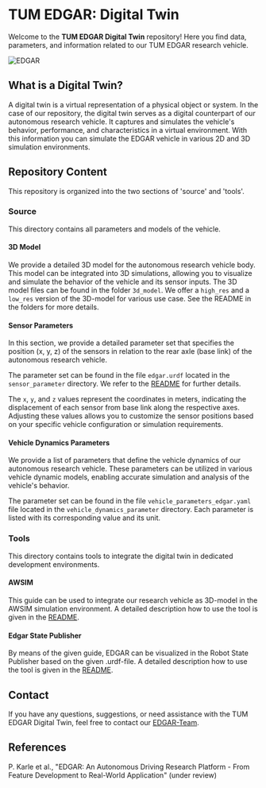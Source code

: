 # TUM EDGAR: Digital Twin

Welcome to the **TUM EDGAR Digital Twin** repository! Here you find data, parameters, and information related to our TUM EDGAR research vehicle. 

![EDGAR](source/docs/DSC07451.jpg)


## What is a Digital Twin?

A digital twin is a virtual representation of a physical object or system. In the case of our repository, the digital twin serves as a digital counterpart of our autonomous research vehicle. It captures and simulates the vehicle's behavior, performance, and characteristics in a virtual environment. With this information you can simulate the EDGAR vehicle in various 2D and 3D simulation environments.

## Repository Content

This repository is organized into the two sections of 'source' and 'tools'.

### Source

This directory contains all parameters and models of the vehicle.

#### 3D Model

We provide a detailed 3D model for the autonomous research vehicle body. This model can be integrated into 3D simulations, allowing you to visualize and simulate the behavior of the vehicle and its sensor inputs.
The 3D model files can be found in the folder `3d_model`. We offer a `high_res` and a `low_res` version of the 3D-model for various use case. See the README in the folders for more details.

#### Sensor Parameters

In this section, we provide a detailed parameter set that specifies the position (x, y, z) of the sensors in relation to the rear axle (base link) of the autonomous research vehicle. 

The parameter set can be found in the file `edgar.urdf` located in the `sensor_parameter` directory. We refer to the [README](source/sensor_parameter/README.md) for further details.

The `x`, `y`, and `z` values represent the coordinates in meters, indicating the displacement of each sensor from base link along the respective axes. Adjusting these values allows you to customize the sensor positions based on your specific vehicle configuration or simulation requirements.


#### Vehicle Dynamics Parameters

We provide a list of parameters that define the vehicle dynamics of our autonomous research vehicle. These parameters can be utilized in various vehicle dynamic models, enabling accurate simulation and analysis of the vehicle's behavior.

The parameter set can be found in the file `vehicle_parameters_edgar.yaml` file located in the `vehicle_dynamics_parameter` directory. Each parameter is listed with its corresponding value and its unit.

<!-- ### Network Parameters -->

### Tools
This directory contains tools to integrate the digital twin in dedicated development environments.

#### AWSIM
This guide can be used to integrate our research vehicle as 3D-model in the AWSIM simulation environment. A detailed description how to use the tool is given in the [README](tools/AWSIM/README.md).

#### Edgar State Publisher
By means of the given guide, EDGAR can be visualized in the Robot State Publisher based on the given .urdf-file. A detailed description how to use the tool is given in the [README](tools/edgar_state_publisher/README.md).


<!-- #### CARLA -->


## Contact

If you have any questions, suggestions, or need assistance with the TUM EDGAR Digital Twin, feel free to contact our [EDGAR-Team](https://www.mos.ed.tum.de/en/ftm/main-research/intelligent-vehicle-systems/edgar/).

## References
P. Karle et al., "EDGAR: An Autonomous Driving Research Platform - From Feature Development to Real-World Application" (under review)

<!-- BibTex:
```
@ARTICLE{Karle2023_2,
  author={Karle, Phillip and Török, Ferenc and Geisslinger, Maximilian and Lienkamp, Markus},
  journal={IEEE Access}, 
  title={MixNet: Physics Constrained Deep Neural Motion Prediction for Autonomous Racing}, 
  year={2023},
  volume={11},
  number={},
  pages={85914-85926},
  doi={10.1109/ACCESS.2023.3303841}
}
``` -->
